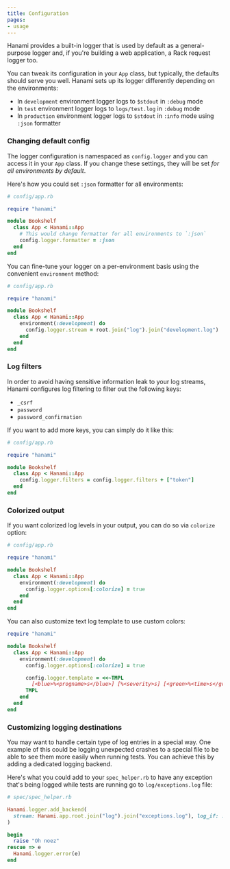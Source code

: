 ```yaml
---
title: Configuration
pages:
- usage
---
```


Hanami provides a built-in logger that is used by default as a general-purpose logger and, if you're building a web application, a Rack request logger too.

You can tweak its configuration in your `App` class, but typically, the defaults should serve you well. Hanami sets up its logger differently depending on the environments:

- In `development` environment logger logs to `$stdout` in `:debug` mode
- In `test` environment logger logs to `logs/test.log` in `:debug` mode
- In `production` environment logger logs to `$stdout` in `:info` mode using `:json` formatter

### Changing default config

The logger configuration is namespaced as `config.logger` and you can access it in your `App` class. If you change these settings, they will be set *for all environments by default*.

Here's how you could set `:json` formatter for all environments:

```ruby
# config/app.rb

require "hanami"

module Bookshelf
  class App < Hanami::App
    # This would change formatter for all environments to `:json`
    config.logger.formatter = :json
  end
end
```

You can fine-tune your logger on a per-environment basis using the convenient `environment` method:

```ruby
# config/app.rb

require "hanami"

module Bookshelf
  class App < Hanami::App
    environment(:development) do
      config.logger.stream = root.join("log").join("development.log")
    end
  end
end
```

### Log filters

In order to avoid having sensitive information leak to your log streams, Hanami configures log filtering to filter out the following keys:

- `_csrf`
- `password`
- `password_confirmation`

If you want to add more keys, you can simply do it like this:

```ruby
# config/app.rb

require "hanami"

module Bookshelf
  class App < Hanami::App
    config.logger.filters = config.logger.filters + ["token"]
  end
end
```

### Colorized output

If you want colorized log levels in your output, you can do so via `colorize` option:

```ruby
# config/app.rb

require "hanami"

module Bookshelf
  class App < Hanami::App
    environment(:development) do
      config.logger.options[:colorize] = true
    end
  end
end
```

You can also customize text log template to use custom colors:

```ruby
require "hanami"

module Bookshelf
  class App < Hanami::App
    environment(:development) do
      config.logger.options[:colorize] = true

      config.logger.template = <<~TMPL
        [<blue>%<progname>s</blue>] [%<severity>s] [<green>%<time>s</green>] %<message>s %<payload>s
      TMPL
    end
  end
end
```

### Customizing logging destinations

You may want to handle certain type of log entries in a special way. One example of this could be logging unexpected crashes to a special file to be able to see them more easily when running tests. You can achieve this by adding a dedicated logging backend.

Here's what you could add to your `spec_helper.rb` to have any exception that's being logged while tests are running go to `log/exceptions.log` file:

```ruby
# spec/spec_helper.rb

Hanami.logger.add_backend(
  stream: Hanami.app.root.join("log").join("exceptions.log"), log_if: :exception?
)

begin
  raise "Oh noez"
rescue => e
  Hanami.logger.error(e)
end
```
